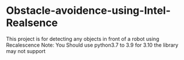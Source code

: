 # Obstacle-avoidence-using-Intel-Realsence
This project is for detecting any objects in front of a robot using Recalescence Note: You Should use python3.7 to 3.9 for 3.10 the library may not support
